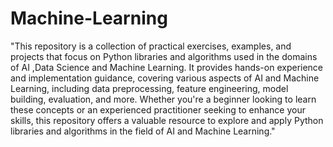 # Machine-Learning
"This repository is a collection of practical exercises, examples, and projects that focus on Python libraries and algorithms used in the domains of AI ,Data Science and Machine Learning. It provides hands-on experience and implementation guidance, covering various aspects of AI and Machine Learning, including data preprocessing, feature engineering, model building, evaluation, and more. Whether you're a beginner looking to learn these concepts or an experienced practitioner seeking to enhance your skills, this repository offers a valuable resource to explore and apply Python libraries and algorithms in the field of AI and Machine Learning."
